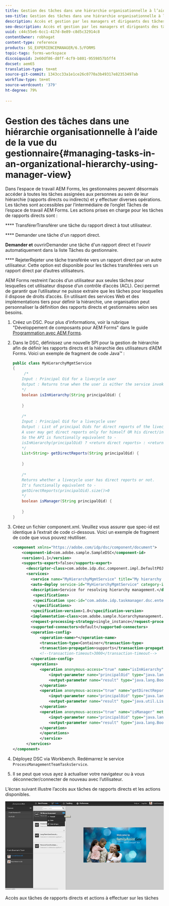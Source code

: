 ```yaml
---
title: Gestion des tâches dans une hiérarchie organisationnelle à l’aide de la vue du gestionnaire
seo-title: Gestion des tâches dans une hiérarchie organisationnelle à l’aide de la vue du gestionnaire
description: Accès et gestion par les managers et dirigeants des tâches relatives à leurs rapports directs et indirects dans l’onglet Tâches de l’espace de travail AEM Forms.
seo-description: Accès et gestion par les managers et dirigeants des tâches relatives à leurs rapports directs et indirects dans l’onglet Tâches de l’espace de travail AEM Forms.
uuid: c44c55e6-6cc1-417d-8e89-c8d5c32914c8
contentOwner: robhagat
content-type: reference
products: SG_EXPERIENCEMANAGER/6.5/FORMS
topic-tags: forms-workspace
discoiquuid: 2e60df86-d8ff-4cf9-b801-9559857b5ff4
docset: aem65
translation-type: tm+mt
source-git-commit: 1343cc33a1e1ce26c0770a3b49317e82353497ab
workflow-type: tm+mt
source-wordcount: '379'
ht-degree: 79%

---
```



# Gestion des tâches dans une hiérarchie organisationnelle à l’aide de la vue du gestionnaire{#managing-tasks-in-an-organizational-hierarchy-using-manager-view}

Dans l’espace de travail AEM Forms, les gestionnaires peuvent désormais accéder à toutes les tâches assignées aux personnes au sein de leur hiérarchie (rapports directs ou indirects) et y effectuer diverses opérations. Les tâches sont accessibles par l’intermédiaire de l’onglet Tâches de l’espace de travail AEM Forms. Les actions prises en charge pour les tâches de rapports directs sont :

**** TransférerTransférer une tâche du rapport direct à tout utilisateur.

**** Demander une tâche d&#39;un rapport direct.

**Demander et** ouvrirDemander une tâche d&#39;un rapport direct et l&#39;ouvrir automatiquement dans la liste Tâches du gestionnaire.

**** RejeterRejeter une tâche transférée vers un rapport direct par un autre utilisateur. Cette option est disponible pour les tâches transférées vers un rapport direct par d’autres utilisateurs.

AEM Forms restreint l’accès d’un utilisateur aux seules tâches pour lesquelles cet utilisateur dispose d’un contrôle d’accès (ACL). Ceci permet de garantir que l’utilisateur ne puisse extraire que les tâches pour lesquelles il dispose de droits d’accès. En utilisant des services Web et des implémentations tiers pour définir la hiérarchie, une organisation peut personnaliser la définition des rapports directs et gestionnaires selon ses besoins.

1. Créez un DSC. Pour plus d’informations, voir la rubrique &quot;Développement de composants pour AEM Forms&quot; dans le guide [Programmation avec AEM Forms](https://www.adobe.com/go/learn_aemforms_programming_63).
1. Dans le DSC, définissez une nouvelle SPI pour la gestion de hiérarchie afin de définir les rapports directs et la hiérarchie des utilisateurs d’AEM Forms. Voici un exemple de fragment de code Java™ :

   ```java
   public class MyHierarchyMgmtService
   {
        /*
       Input : Principal Oid for a livecycle user
       Output : Returns true when the user is either the service invoker OR his direct/indirect report.
       */
       boolean isInHierarchy(String principalOid) {
   
       }
   
       /*
       Input : Principal Oid for a livecycle user
       Output : List of principal Oids for direct reports of the livecycle user
       A user may get direct reports only for himself OR his direct/indirect reports.
       So the API is functionally equivalent to -
       isInHierarchy(principalOid) ? <return direct reports> : <return empty list>
       */
       List<String> getDirectReports(String principalOid) {
   
       }
   
       /*
       Returns whether a livecycle user has direct reports or not.
       It's functionally equivalent to -
       getDirectReports(principalOid).size()>0
       */
       boolean isManager(String principalOid) {
   
       }
   }
   ```

1. Créez un fichier component.xml. Veuillez vous assurer que spec-id est identique à l’extrait de code ci-dessous. Voici un exemple de fragment de code que vous pouvez réutiliser.

   ```xml
   <component xmlns="https://adobe.com/idp/dsc/component/document">
       <component-id>com.adobe.sample.SampleDSC</component-id>
       <version>1.1</version>
       <supports-export>false</supports-export>
         <descriptor-class>com.adobe.idp.dsc.component.impl.DefaultPOJODescriptorImpl</descriptor-class>
         <services>
           <service name="MyHierarchyMgmtService" title="My hierarchy management service" orchestrateable="false">
           <auto-deploy service-id="MyHierarchyMgmtService" category-id="Sample DSC" major-version="1" minor-version="0" />
           <description>Service for resolving hierarchy management.</description>
            <specifications>
            <specification spec-id="com.adobe.idp.taskmanager.dsc.enterprise.HierarchyManagementProvider"/>
            </specifications>
           <specification-version>1.0</specification-version>
           <implementation-class>com.adobe.sample.hierarchymanagement.MyHierarchyMgmtService</implementation-class>
           <request-processing-strategy>single_instance</request-processing-strategy>
           <supported-connectors>default</supported-connectors>
           <operation-config>
               <operation-name>*</operation-name>
               <transaction-type>Container</transaction-type>
               <transaction-propagation>supports</transaction-propagation>
               <!--transaction-timeout>3000</transaction-timeout-->
           </operation-config>
           <operations>
               <operation anonymous-access="true" name="isInHierarchy" method="isInHierarchy">
                   <input-parameter name="principalOid" type="java.lang.String" />
                   <output-parameter name="result" type="java.lang.Boolean"/>
               </operation>
               <operation anonymous-access="true" name="getDirectReports" method="getDirectReports">
                   <input-parameter name="principalOid" type="java.lang.String" />
                   <output-parameter name="result" type="java.util.List"/>
               </operation>
               <operation anonymous-access="true" name="isManager" method="isManager">
                   <input-parameter name="principalOid" type="java.lang.String" />
                   <output-parameter name="result" type="java.lang.Boolean"/>
               </operation>
               </operations>
               </service>
         </services>
   </component>
   ```

1. Déployez DSC via Workbench. Redémarrez le service `ProcessManagementTeamTasksService`.
1. Il se peut que vous ayez à actualiser votre navigateur ou à vous déconnecter/connecter de nouveau avec l’utilisateur.

L’écran suivant illustre l’accès aux tâches de rapports directs et les actions disponibles.

![cu_manager_vue](assets/cu_manager_view.png)

Accès aux tâches de rapports directs et actions à effectuer sur les tâches
